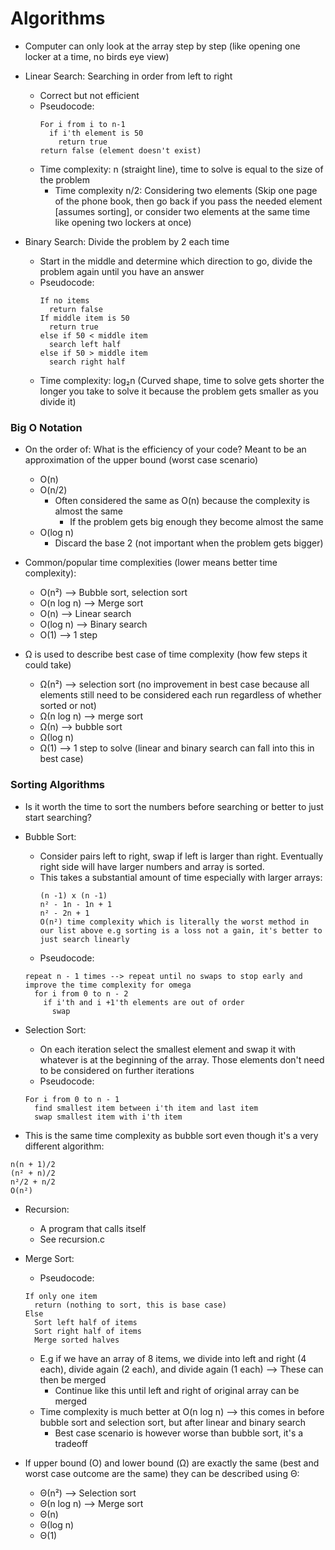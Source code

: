 # Algorithms

- Computer can only look at the array step by step (like opening one locker at a
  time, no birds eye view)

- Linear Search: Searching in order from left to right
  - Correct but not efficient
  - Pseudocode:
    ```
    For i from i to n-1
      if i'th element is 50
        return true
    return false (element doesn't exist)
    ```
  - Time complexity: n (straight line), time to solve is equal to the size of
    the problem
    - Time complexity n/2: Considering two elements (Skip one page of the phone
      book, then go back if you pass the needed element [assumes sorting], or
      consider two elements at the same time like opening two lockers at once)
- Binary Search: Divide the problem by 2 each time
  - Start in the middle and determine which direction to go, divide the problem
    again until you have an answer
  - Pseudocode:
    ```
    If no items
      return false
    If middle item is 50
      return true
    else if 50 < middle item
      search left half
    else if 50 > middle item
      search right half
    ```
  - Time complexity: log₂n (Curved shape, time to solve gets shorter the longer
    you take to solve it because the problem gets smaller as you divide it)

### Big O Notation

- On the order of: What is the efficiency of your code? Meant to be an
  approximation of the upper bound (worst case scenario)

  - O(n)
  - O(n/2)
    - Often considered the same as O(n) because the complexity is almost the
      same
      - If the problem gets big enough they become almost the same
  - O(log n)
    - Discard the base 2 (not important when the problem gets bigger)

- Common/popular time complexities (lower means better time complexity):

  - O(n²) --> Bubble sort, selection sort
  - O(n log n) --> Merge sort
  - O(n) --> Linear search
  - O(log n) --> Binary search
  - O(1) --> 1 step

- Ω is used to describe best case of time complexity (how few steps it could
  take)
  - Ω(n²) --> selection sort (no improvement in best case because all elements
    still need to be considered each run regardless of whether sorted or not)
  - Ω(n log n) --> merge sort
  - Ω(n) --> bubble sort
  - Ω(log n)
  - Ω(1) --> 1 step to solve (linear and binary search can fall into this in
    best case)

### Sorting Algorithms

- Is it worth the time to sort the numbers before searching or better to just
  start searching?
- Bubble Sort:

  - Consider pairs left to right, swap if left is larger than right. Eventually
    right side will have larger numbers and array is sorted.
  - This takes a substantial amount of time especially with larger arrays:
    ```
    (n -1) x (n -1)
    n² - 1n - 1n + 1
    n² - 2n + 1
    O(n²) time complexity which is literally the worst method in our list above e.g sorting is a loss not a gain, it's better to just search linearly
    ```
  - Pseudocode:

  ```
  repeat n - 1 times --> repeat until no swaps to stop early and improve the time complexity for omega
    for i from 0 to n - 2
      if i'th and i +1'th elements are out of order
        swap
  ```

- Selection Sort:
  - On each iteration select the smallest element and swap it with whatever is
    at the beginning of the array. Those elements don't need to be considered on
    further iterations
  - Pseudocode:
  ```
  For i from 0 to n - 1
    find smallest item between i'th item and last item
    swap smallest item with i'th item
  ```
- This is the same time complexity as bubble sort even though it's a very
  different algorithm:

```
n(n + 1)/2
(n² + n)/2
n²/2 + n/2
O(n²)
```

- Recursion:

  - A program that calls itself
  - See recursion.c

- Merge Sort:

  - Pseudocode:

  ```
  If only one item
    return (nothing to sort, this is base case)
  Else
    Sort left half of items
    Sort right half of items
    Merge sorted halves
  ```

  - E.g if we have an array of 8 items, we divide into left and right (4 each),
    divide again (2 each), and divide again (1 each) --> These can then be
    merged
    - Continue like this until left and right of original array can be merged
  - Time complexity is much better at O(n log n) --> this comes in before bubble
    sort and selection sort, but after linear and binary search
    - Best case scenario is however worse than bubble sort, it's a tradeoff

- If upper bound (O) and lower bound (Ω) are exactly the same (best and worst
  case outcome are the same) they can be described using Θ:
  - Θ(n²) --> Selection sort
  - Θ(n log n) --> Merge sort
  - Θ(n)
  - Θ(log n)
  - Θ(1)
